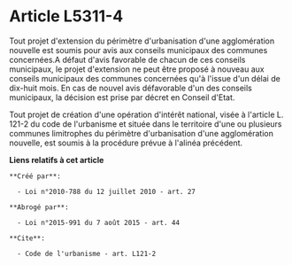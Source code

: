 # Article L5311-4

Tout projet d'extension du périmètre d'urbanisation d'une agglomération nouvelle est soumis pour avis aux conseils municipaux
des communes concernées.A défaut d'avis favorable de chacun de ces conseils municipaux, le projet d'extension ne peut être
proposé à nouveau aux conseils municipaux des communes concernées qu'à l'issue d'un délai de dix-huit mois. En cas de nouvel
avis défavorable d'un des conseils municipaux, la décision est prise par décret en Conseil d'Etat. 

Tout projet de création d'une opération d'intérêt national, visée à l'article L. 121-2 du code de l'urbanisme et située dans
le territoire d'une ou plusieurs communes limitrophes du périmètre d'urbanisation d'une agglomération nouvelle, est soumis à
la procédure prévue à l'alinéa précédent.

**Liens relatifs à cet article**

	**Créé par**:

	  - Loi n°2010-788 du 12 juillet 2010 - art. 27

	**Abrogé par**:

	  - Loi n°2015-991 du 7 août 2015 - art. 44

	**Cite**:

	  - Code de l'urbanisme - art. L121-2
